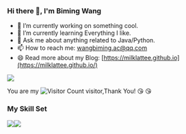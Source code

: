 ### Hi there 👋, I'm Biming Wang

- 🔭 I’m currently working on something cool.
- 🌱 I’m currently learning Everything I like.
- 💬 Ask me about anything related to Java/Python.
- 📫 How to reach me: wangbiming.ac@qq.com
- 😄 Read more about my Blog: [https://milklattee.github.io](https://milklattee.github.io/)

![](https://github-readme-stats.vercel.app/api?username=milklattee&show_icons=true&theme=transparent)

You are my ![Visitor Count](https://profile-counter.glitch.me/milklattee/count.svg) visitor,Thank You! :kissing_heart: :kissing_heart:

### My Skill Set

![](https://img.shields.io/badge/Java-ED8B00?style=for-the-badge&logo=openjdk&logoColor=white)![](https://img.shields.io/badge/Python-3776AB?style=for-the-badge&logo=python&logoColor=white)


